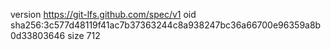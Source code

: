 version https://git-lfs.github.com/spec/v1
oid sha256:3c577d48119f41ac7b37363244c8a938247bc36a66700e96359a8b0d33803646
size 712
